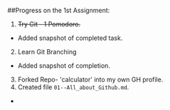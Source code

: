 ##Progress on the 1st Assignment:

1. ~~Try Git - 1 Pomodoro.~~
  * Added snapshot of completed task.
2. Learn Git Branching
  * Added snapshot of completion.
3. Forked Repo- 'calculator' into my own GH profile.
4. Created file `01--All_about_Github.md`.
  * 
